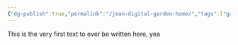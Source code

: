 ```yaml
---
{"dg-publish":true,"permalink":"/jean-digital-garden-home/","tags":["gardenEntry"]}
---
```


This is the very first text to ever be written here, yea